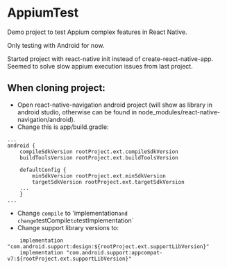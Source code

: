 # AppiumTest
Demo project to test Appium complex features in React Native.

Only testing with Android for now.

Started project with react-native init instead of create-react-native-app. 
Seemed to solve slow appium execution issues from last project. 

## When cloning project:
- Open react-native-navigation android project (will show as library in android studio, otherwise can be found in node_modules/react-native-navigation/android).
- Change this is app/build.gradle:
```
...
android {
    compileSdkVersion rootProject.ext.compileSdkVersion
    buildToolsVersion rootProject.ext.buildToolsVersion

    defaultConfig {
        minSdkVersion rootProject.ext.minSdkVersion
        targetSdkVersion rootProject.ext.targetSdkVersion
    ...
    }
...
```
- Change `compile` to 'implementation` and change `testCompile` to `testImplementation`
- Change support library versions to:
```
    implementation "com.android.support:design:${rootProject.ext.supportLibVersion}"
    implementation "com.android.support:appcompat-v7:${rootProject.ext.supportLibVersion}"
```
